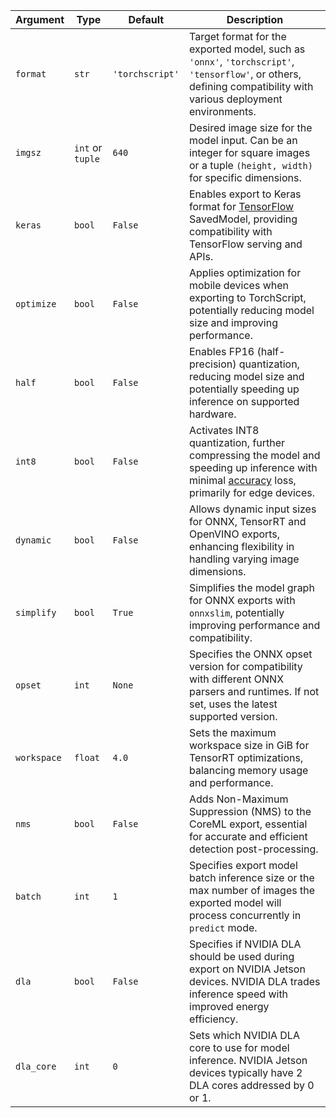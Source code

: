 | Argument    | Type             | Default         | Description                                                                                                                                                                                   |
| ----------- | ---------------- | --------------- | --------------------------------------------------------------------------------------------------------------------------------------------------------------------------------------------- |
| `format`    | `str`            | `'torchscript'` | Target format for the exported model, such as `'onnx'`, `'torchscript'`, `'tensorflow'`, or others, defining compatibility with various deployment environments.                              |
| `imgsz`     | `int` or `tuple` | `640`           | Desired image size for the model input. Can be an integer for square images or a tuple `(height, width)` for specific dimensions.                                                             |
| `keras`     | `bool`           | `False`         | Enables export to Keras format for [TensorFlow](https://www.ultralytics.com/glossary/tensorflow) SavedModel, providing compatibility with TensorFlow serving and APIs.                        |
| `optimize`  | `bool`           | `False`         | Applies optimization for mobile devices when exporting to TorchScript, potentially reducing model size and improving performance.                                                             |
| `half`      | `bool`           | `False`         | Enables FP16 (half-precision) quantization, reducing model size and potentially speeding up inference on supported hardware.                                                                  |
| `int8`      | `bool`           | `False`         | Activates INT8 quantization, further compressing the model and speeding up inference with minimal [accuracy](https://www.ultralytics.com/glossary/accuracy) loss, primarily for edge devices. |
| `dynamic`   | `bool`           | `False`         | Allows dynamic input sizes for ONNX, TensorRT and OpenVINO exports, enhancing flexibility in handling varying image dimensions.                                                               |
| `simplify`  | `bool`           | `True`          | Simplifies the model graph for ONNX exports with `onnxslim`, potentially improving performance and compatibility.                                                                             |
| `opset`     | `int`            | `None`          | Specifies the ONNX opset version for compatibility with different ONNX parsers and runtimes. If not set, uses the latest supported version.                                                   |
| `workspace` | `float`          | `4.0`           | Sets the maximum workspace size in GiB for TensorRT optimizations, balancing memory usage and performance.                                                                                    |
| `nms`       | `bool`           | `False`         | Adds Non-Maximum Suppression (NMS) to the CoreML export, essential for accurate and efficient detection post-processing.                                                                      |
| `batch`     | `int`            | `1`             | Specifies export model batch inference size or the max number of images the exported model will process concurrently in `predict` mode.                                                       |
| `dla`       | `bool`           | `False`         | Specifies if NVIDIA DLA should be used during export on NVIDIA Jetson devices. NVIDIA DLA trades inference speed with improved energy efficiency.                                             |
| `dla_core`  | `int`            | `0`             | Sets which NVIDIA DLA core to use for model inference. NVIDIA Jetson devices typically have 2 DLA cores addressed by 0 or 1.                                                                  |
